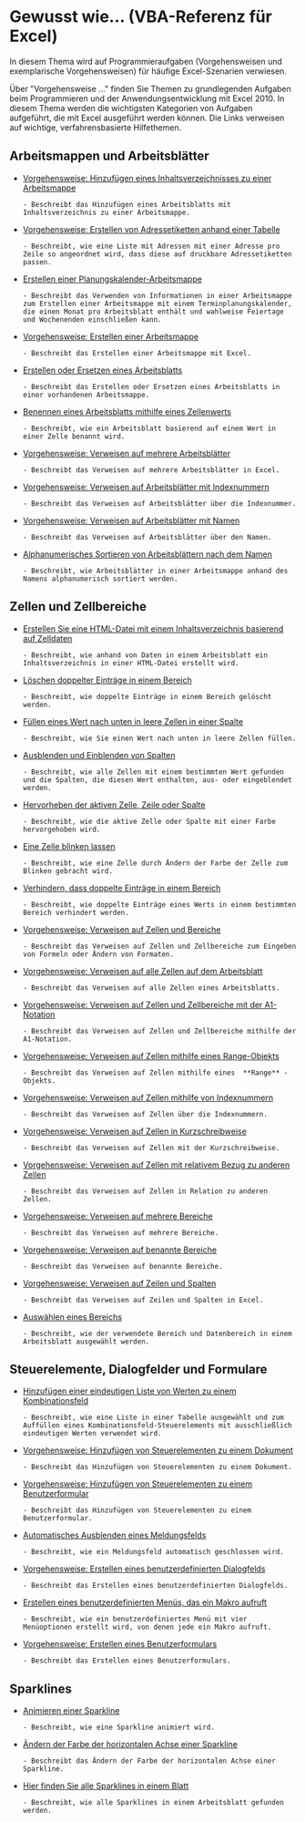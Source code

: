 
# Gewusst wie... (VBA-Referenz für Excel)

In diesem Thema wird auf Programmieraufgaben (Vorgehensweisen und exemplarische Vorgehensweisen) für häufige Excel-Szenarien verwiesen.

Über "Vorgehensweise ..." finden Sie Themen zu grundlegenden Aufgaben beim Programmieren und der Anwendungsentwicklung mit Excel 2010. In diesem Thema werden die wichtigsten Kategorien von Aufgaben aufgeführt, die mit Excel ausgeführt werden können. Die Links verweisen auf wichtige, verfahrensbasierte Hilfethemen.

## Arbeitsmappen und Arbeitsblätter


- [Vorgehensweise: Hinzufügen eines Inhaltsverzeichnisses zu einer Arbeitsmappe](fc61a9c1-d651-502a-c8d4-d6a570898191.md)
    
      - Beschreibt das Hinzufügen eines Arbeitsblatts mit Inhaltsverzeichnis zu einer Arbeitsmappe.
    
- [Vorgehensweise: Erstellen von Adressetiketten anhand einer Tabelle](6c08634c-8137-9c27-f4de-390a2b8ffb4c.md)
    
      - Beschreibt, wie eine Liste mit Adressen mit einer Adresse pro Zeile so angeordnet wird, dass diese auf druckbare Adressetiketten passen.
    
- [Erstellen einer Planungskalender-Arbeitsmappe](0f0f4946-c04c-4866-a6dd-79101df7bafb.md)
    
      - Beschreibt das Verwenden von Informationen in einer Arbeitsmappe zum Erstellen einer Arbeitsmappe mit einem Terminplanungskalender, die einen Monat pro Arbeitsblatt enthält und wahlweise Feiertage und Wochenenden einschließen kann.
    
- [Vorgehensweise: Erstellen einer Arbeitsmappe](b505b4bc-a3c3-3362-28cb-c119c2af5a3d.md)
    
      - Beschreibt das Erstellen einer Arbeitsmappe mit Excel.
    
- [Erstellen oder Ersetzen eines Arbeitsblatts](227df739-3e66-4d23-8168-da43f552fbe0.md)
    
      - Beschreibt das Erstellen oder Ersetzen eines Arbeitsblatts in einer vorhandenen Arbeitsmappe.
    
- [Benennen eines Arbeitsblatts mithilfe eines Zellenwerts](a5553191-cfe1-4d5b-b69e-8052d466c8db.md)
    
      - Beschreibt, wie ein Arbeitsblatt basierend auf einem Wert in einer Zelle benannt wird.
    
- [Vorgehensweise: Verweisen auf mehrere Arbeitsblätter](70641be2-04fc-d8d7-631b-c87e6c270957.md)
    
      - Beschreibt das Verweisen auf mehrere Arbeitsblätter in Excel.
    
- [Vorgehensweise: Verweisen auf Arbeitsblätter mit Indexnummern](dc947b43-8e96-733a-72e8-3487a4ad9e96.md)
    
      - Beschreibt das Verweisen auf Arbeitsblätter über die Indexnummer.
    
- [Vorgehensweise: Verweisen auf Arbeitsblätter mit Namen](8e58c0d0-ff97-fb00-6afc-f14e2f9c425d.md)
    
      - Beschreibt das Verweisen auf Arbeitsblätter über den Namen.
    
- [Alphanumerisches Sortieren von Arbeitsblättern nach dem Namen](20ec8072-4886-40bc-8784-ab3d100d613a.md)
    
      - Beschreibt, wie Arbeitsblätter in einer Arbeitsmappe anhand des Namens alphanumerisch sortiert werden.
    

## Zellen und Zellbereiche


- [Erstellen Sie eine HTML-Datei mit einem Inhaltsverzeichnis basierend auf Zelldaten](06cc875a-22dc-4d83-86e3-99fa142f2426.md)
    
      - Beschreibt, wie anhand von Daten in einem Arbeitsblatt ein Inhaltsverzeichnis in einer HTML-Datei erstellt wird.
    
- [Löschen doppelter Einträge in einem Bereich](22ca07fd-1f69-409a-85e1-247740d87e8e.md)
    
      - Beschreibt, wie doppelte Einträge in einem Bereich gelöscht werden.
    
- [Füllen eines Wert nach unten in leere Zellen in einer Spalte](3d92a4c3-b2fa-4f7c-be97-2ffbf2f2bb06.md)
    
      - Beschreibt, wie Sie einen Wert nach unten in leere Zellen füllen.
    
- [Ausblenden und Einblenden von Spalten](fbfd24bb-9862-4895-9ac4-3e4f92197ede.md)
    
      - Beschreibt, wie alle Zellen mit einem bestimmten Wert gefunden und die Spalten, die diesen Wert enthalten, aus- oder eingeblendet werden.
    
- [Hervorheben der aktiven Zelle, Zeile oder Spalte](51a30ffb-77f2-4bd7-8eb6-b6781dc55d43.md)
    
      - Beschreibt, wie die aktive Zelle oder Spalte mit einer Farbe hervorgehoben wird.
    
- [Eine Zelle blinken lassen](0494fc11-b3d5-4462-aa57-31756cd5a2e7.md)
    
      - Beschreibt, wie eine Zelle durch Ändern der Farbe der Zelle zum Blinken gebracht wird.
    
- [Verhindern, dass doppelte Einträge in einem Bereich](5d5701a1-a2d2-438b-b420-f5436529bc0e.md)
    
      - Beschreibt, wie doppelte Einträge eines Werts in einem bestimmten Bereich verhindert werden.
    
- [Vorgehensweise: Verweisen auf Zellen und Bereiche](a16caa8d-21c9-ff33-347b-ce671248a92d.md)
    
      - Beschreibt das Verweisen auf Zellen und Zellbereiche zum Eingeben von Formeln oder Ändern von Formaten.
    
- [Vorgehensweise: Verweisen auf alle Zellen auf dem Arbeitsblatt](fbed1840-e9eb-a7a0-f780-f98939e9bac6.md)
    
      - Beschreibt das Verweisen auf alle Zellen eines Arbeitsblatts.
    
- [Vorgehensweise: Verweisen auf Zellen und Zellbereiche mit der A1-Notation](c98741c5-465e-137f-872d-185a20068d4a.md)
    
      - Beschreibt das Verweisen auf Zellen und Zellbereiche mithilfe der A1-Notation.
    
- [Vorgehensweise: Verweisen auf Zellen mithilfe eines Range-Objekts](89c2d61d-823a-9376-d827-2ec5ae200d80.md)
    
      - Beschreibt das Verweisen auf Zellen mithilfe eines  **Range** -Objekts.
    
- [Vorgehensweise: Verweisen auf Zellen mithilfe von Indexnummern](5671563b-9a20-3124-58d9-cfa02fac5312.md)
    
      - Beschreibt das Verweisen auf Zellen über die Indexnummern.
    
- [Vorgehensweise: Verweisen auf Zellen in Kurzschreibweise](32426c8d-a2f6-dae5-7507-ff19582fa170.md)
    
      - Beschreibt das Verweisen auf Zellen mit der Kurzschreibweise.
    
- [Vorgehensweise: Verweisen auf Zellen mit relativem Bezug zu anderen Zellen](fbdcddea-917c-1813-57a5-21df1c8102de.md)
    
      - Beschreibt das Verweisen auf Zellen in Relation zu anderen Zellen.
    
- [Vorgehensweise: Verweisen auf mehrere Bereiche](11ac8eec-c754-d4e9-373c-84f04355d198.md)
    
      - Beschreibt das Verweisen auf mehrere Bereiche.
    
- [Vorgehensweise: Verweisen auf benannte Bereiche](74119715-2208-b932-f47c-7fad334c3fc6.md)
    
      - Beschreibt das Verweisen auf benannte Bereiche.
    
- [Vorgehensweise: Verweisen auf Zeilen und Spalten](a03acade-9e40-6a26-6a48-2d7a76d0f722.md)
    
      - Beschreibt das Verweisen auf Zeilen und Spalten in Excel.
    
- [Auswählen eines Bereichs](4ec2e533-74b3-448d-90aa-1e2a624490b8.md)
    
      - Beschreibt, wie der verwendete Bereich und Datenbereich in einem Arbeitsblatt ausgewählt werden.
    

## Steuerelemente, Dialogfelder und Formulare


- [Hinzufügen einer eindeutigen Liste von Werten zu einem Kombinationsfeld](e2fa08b1-99bd-49fa-b1a2-5b693f7015e7.md)
    
      - Beschreibt, wie eine Liste in einer Tabelle ausgewählt und zum Auffüllen eines Kombinationsfeld-Steuerelements mit ausschließlich eindeutigen Werten verwendet wird.
    
- [Vorgehensweise: Hinzufügen von Steuerelementen zu einem Dokument](bd0ddd99-4b38-f9e9-7dfd-4ae271355f5e.md)
    
      - Beschreibt das Hinzufügen von Steuerelementen zu einem Dokument.
    
- [Vorgehensweise: Hinzufügen von Steuerelementen zu einem Benutzerformular](a545be34-b5ed-0146-8de7-422dd4732817.md)
    
      - Beschreibt das Hinzufügen von Steuerelementen zu einem Benutzerformular.
    
- [Automatisches Ausblenden eines Meldungsfelds](e4a38fbe-6bed-45dd-98cd-d10376f84322.md)
    
      - Beschreibt, wie ein Meldungsfeld automatisch geschlossen wird.
    
- [Vorgehensweise: Erstellen eines benutzerdefinierten Dialogfelds](ee156753-b6f8-3394-0a4c-a3940026579d.md)
    
      - Beschreibt das Erstellen eines benutzerdefinierten Dialogfelds.
    
- [Erstellen eines benutzerdefinierten Menüs, das ein Makro aufruft](925976ab-e2ef-4b71-aa06-62fe6ac8a4c3.md)
    
      - Beschreibt, wie ein benutzerdefiniertes Menü mit vier Menüoptionen erstellt wird, von denen jede ein Makro aufruft.
    
- [Vorgehensweise: Erstellen eines Benutzerformulars](edfa337f-0cb4-480e-4563-66ab45515e8d.md)
    
      - Beschreibt das Erstellen eines Benutzerformulars.
    

## Sparklines


- [Animieren einer Sparkline](9a0062c5-4d7a-4236-82c2-7c51fba6f3c9.md)
    
      - Beschreibt, wie eine Sparkline animiert wird.
    
- [Ändern der Farbe der horizontalen Achse einer Sparkline](46e1bf49-9971-4597-8c03-63b7a6d7c6a1.md)
    
      - Beschreibt das Ändern der Farbe der horizontalen Achse einer Sparkline.
    
- [Hier finden Sie alle Sparklines in einem Blatt](39739eaf-638d-41b1-80f2-c4513fc42317.md)
    
      - Beschreibt, wie alle Sparklines in einem Arbeitsblatt gefunden werden.
    
